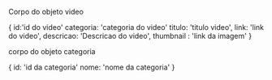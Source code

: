 Corpo do objeto video

{
id:'id do video'
categoria: 'categoria do video'
titulo: 'titulo video',
link: 'link do video',
descricao: 'Descricao do video',
thumbnail : 'link da imagem'
}

corpo do objeto categoria

{
id: 'id da categoria'
nome: 'nome da categoria'
}
